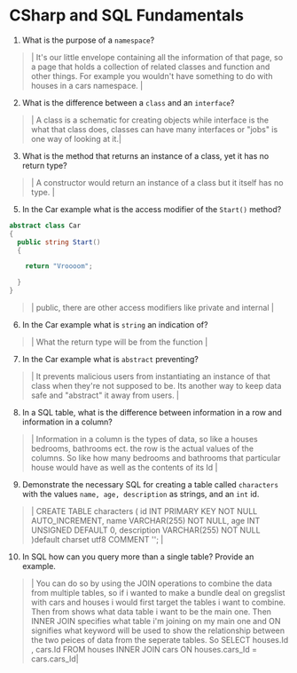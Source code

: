# CSharp and SQL Fundamentals
01. What is the purpose of a `namespace`?

  > | It's our little envelope containing all the information of that page, so a page that holds a collection of related classes and function and other things. For example you wouldn't have something to do with houses in a cars namespace. |

02. What is the difference between a `class` and an `interface`?

  > | A class is a schematic for creating objects while interface is the what that class does, classes can have many interfaces or "jobs" is one way of looking at it.|

03. What is the method that returns an instance of a class, yet it has no return type?

  > | A constructor would return an instance of a class but it itself has no type. |

05. In the Car example what is the access modifier of the `Start()` method?

  ```c#
  abstract class Car
  {
    public string Start()
    {

      return "Vroooom";

    }
  }
  ```

  > | public, there are other access modifiers like private and internal |

06. In the Car example what is `string` an indication of?

  > | What the return type will be from the function |

07. In the Car example what is `abstract` preventing?

  > | It prevents malicious users from instantiating an instance of that class when they're not supposed to be. Its another way to keep data safe and "abstract" it away from users. |

08. In a SQL table, what is the difference between information in a row and information in a column?

  > | Information in a column is the types of data, so like a houses bedrooms, bathrooms ect. the row is the actual values of the columns. So like how many bedrooms and bathrooms that particular house would have as well as the contents of its Id |

09. Demonstrate the necessary SQL for creating a table called `characters` with the values `name, age, description` as strings, and an `int` id.

  > | CREATE TABLE characters (
    id INT PRIMARY KEY NOT NULL AUTO_INCREMENT,
    name VARCHAR(255) NOT NULL,
    age INT UNSIGNED DEFAULT 0,
    description VARCHAR(255) NOT NULL
  )default charset utf8 COMMENT ''; |

10. In SQL how can you query more than a single table? Provide an example.

  > | You can do so by using the JOIN operations to combine the data from multiple tables, so if i wanted to make a bundle deal on gregslist with cars and houses i would first target the tables i want to combine. Then from shows what data table i want to be the main one. Then INNER JOIN specifies what table i'm joining on my main one and ON signifies what keyword will be used to show the relationship between the two peices of data from the seperate tables.
   So 
  SELECT houses.Id , cars.Id
  FROM houses
  INNER JOIN cars ON houses.cars_Id = cars.cars_Id|
